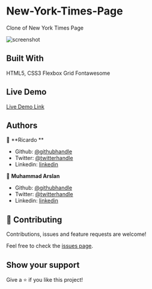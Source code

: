 # New-York-Times-Page

Clone of New York Times Page

![screenshot](./image/Screenshot.png)

## Built With

HTML5, CSS3
Flexbox
Grid
Fontawesome
## Live Demo

[Live Demo Link](https://raw.githack.com/arslanbisharat/New-York-Times-Page/feature-branch/index.html)

## Authors

👤 **Ricardo **

- Github: [@githubhandle](https://github.com/ricardo123321)
- Twitter: [@twitterhandle](https://twitter.com/ricardo61592083)
- Linkedin: [linkedin](https://www.linkedin.com/in/ricardo-vera-7381a81a2/)

👤 **Muhammad Arslan**

- Github: [@githubhandle](https://github.com/arslanbisharat)
- Twitter: [@twitterhandle](https://twitter.com/arslan_bisharat-2020bb156)
- Linkedin: [linkedin](https://www.linkedin.com/in/muhammad-arslan-2020bb156)

## 🤝 Contributing

Contributions, issues and feature requests are welcome!

Feel free to check the [issues page](https://github.com/arslanbisharat/New-York-Times-Page/issues).

## Show your support

Give a ⭐️ if you like this project!

